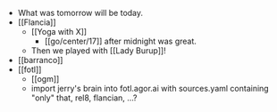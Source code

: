 - What was tomorrow will be today.
- [[Flancia]]
  - [[Yoga with X]]
    - [[go/center/17]] after midnight was great.
  - Then we played with [[Lady Burup]]!
- [[barranco]]
- [[fotl]]
  - [[ogm]]
  - import jerry's brain into fotl.agor.ai with sources.yaml containing "only" that, rel8, flancian, …?

